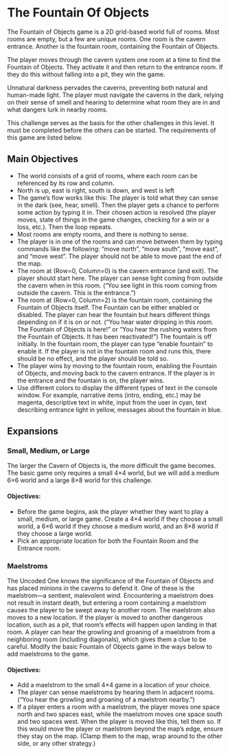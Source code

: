 # The Fountain Of Objects

The Fountain of Objects game is a 2D grid-based world full of rooms. Most rooms are empty, but a few
are unique rooms. One room is the cavern entrance. Another is the fountain room, containing the
Fountain of Objects.

The player moves through the cavern system one room at a time to find the Fountain of Objects. They
activate it and then return to the entrance room. If they do this without falling into a pit, they win the
game.

Unnatural darkness pervades the caverns, preventing both natural and human-made light. The player
must navigate the caverns in the dark, relying on their sense of smell and hearing to determine what
room they are in and what dangers lurk in nearby rooms.

This challenge serves as the basis for the other challenges in this level. It must be completed before the
others can be started. The requirements of this game are listed below.

## Main Objectives
- The world consists of a grid of rooms, where each room can be referenced by its row and column.
- North is up, east is right, south is down, and west is left
- The game’s flow works like this: The player is told what they can sense in the dark (see, hear, smell).
Then the player gets a chance to perform some action by typing it in. Their chosen action is resolved
(the player moves, state of things in the game changes, checking for a win or a loss, etc.). Then the
loop repeats.
- Most rooms are empty rooms, and there is nothing to sense.
- The player is in one of the rooms and can move between them by typing commands like the
following: “move north”, “move south”, “move east”, and “move west”. The player should not be able
to move past the end of the map.
- The room at (Row=0, Column=0) is the cavern entrance (and exit). The player should start here. The
player can sense light coming from outside the cavern when in this room. (“You see light in this room
coming from outside the cavern. This is the entrance.”)
- The room at (Row=0, Column=2) is the fountain room, containing the Fountain of Objects itself. The
Fountain can be either enabled or disabled. The player can hear the fountain but hears different
things depending on if it is on or not. (“You hear water dripping in this room. The Fountain of Objects
is here!” or “You hear the rushing waters from the Fountain of Objects. It has been reactivated!”) The
fountain is off initially. In the fountain room, the player can type “enable fountain” to enable it. If the
player is not in the fountain room and runs this, there should be no effect, and the player should be
told so.
- The player wins by moving to the fountain room, enabling the Fountain of Objects, and moving back
to the cavern entrance. If the player is in the entrance and the fountain is on, the player wins.
- Use different colors to display the different types of text in the console window. For example,
narrative items (intro, ending, etc.) may be magenta, descriptive text in white, input from the user
in cyan, text describing entrance light in yellow, messages about the fountain in blue.

## Expansions

### Small, Medium, or Large 
The larger the Cavern of Objects is, the more difficult the game becomes. The basic game only requires
a small 4×4 world, but we will add a medium 6×6 world and a large 8×8 world for this challenge.
#### Objectives:
- Before the game begins, ask the player whether they want to play a small, medium, or large game.
Create a 4×4 world if they choose a small world, a 6×6 world if they choose a medium world, and an
8×8 world if they choose a large world.
- Pick an appropriate location for both the Fountain Room and the Entrance room.

### Maelstroms
The Uncoded One knows the significance of the Fountain of Objects and has placed minions in the
caverns to defend it. One of these is the maelstrom—a sentient, malevolent wind. Encountering a
maelstrom does not result in instant death, but entering a room containing a maelstrom causes the
player to be swept away to another room. The maelstrom also moves to a new location. If the player is
moved to another dangerous location, such as a pit, that room’s effects will happen upon landing in that
room.
A player can hear the growling and groaning of a maelstrom from a neighboring room (including
diagonals), which gives them a clue to be careful.
Modify the basic Fountain of Objects game in the ways below to add maelstroms to the game.
#### Objectives:
- Add a maelstrom to the small 4×4 game in a location of your choice.
- The player can sense maelstroms by hearing them in adjacent rooms. (“You hear the growling and
groaning of a maelstrom nearby.”)
- If a player enters a room with a maelstrom, the player moves one space north and two spaces east,
while the maelstrom moves one space south and two spaces west. When the player is moved like
this, tell them so. If this would move the player or maelstrom beyond the map’s edge, ensure they
stay on the map. (Clamp them to the map, wrap around to the other side, or any other strategy.)
